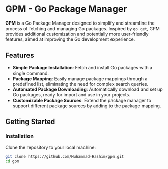 # GPM - Go Package Manager

**GPM** is a Go Package Manager designed to simplify and streamline the process of fetching and managing Go packages. Inspired by `go get`, GPM provides additional customization and potentially more user-friendly features, aimed at improving the Go development experience.

## Features

- **Simple Package Installation**: Fetch and install Go packages with a single command.
- **Package Mapping**: Easily manage package mappings through a predefined list, eliminating the need for complex search queries.
- **Automated Package Downloading**: Automatically download and set up Go packages, ready for import and use in your projects.
- **Customizable Package Sources**: Extend the package manager to support different package sources by adding to the package mapping.

## Getting Started

### Installation

Clone the repository to your local machine:

```bash
git clone https://github.com/Muhammad-Hashim/gpm.git
cd gpm
